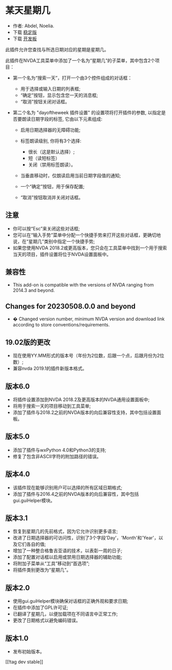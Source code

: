 # 某天星期几 #

* 作者: Abdel, Noelia.
* 下载 [稳定版][1]
* 下载 [开发板][2]

此插件允许您查找与所选日期对应的星期是星期几。

此插件在NVDA工具菜单中添加了一个名为“星期几”的子菜单，其中包含2个项目：

* 第一个名为“搜索一天”，打开一个由3个控件组成的对话框：

    * 用于选择或输入日期的列表框;
    * “确定”按钮，显示包含您一天的消息框;
    * “取消”按钮关闭对话框。

* 第二个名为 "dayoftheweek 插件设置" 的设置项将打开插件的参数, 以指定是否要朗读日期字段的标签, 它由以下元素组成:

    * 启用日期选择器的无障碍功能;
    * 标签朗读级别, 你将有3个选择:

        * 很长（这是默认选择）;
        * 短（读短标签）
        * 关闭（禁用标签朗读）。

    * 当垂直移动时，仅朗读启用当前日期字段值的通知;
    * 一个“确定”按钮，用于保存配置;
    * “取消”按钮取消并关闭对话框。

## 注意 ##

* 你可以按“Esc”来关闭这些对话框;
* 您可以在“输入手势”菜单中分配一个快捷手势来打开这些对话框，更确切地说，在“星期几”类别中指定一个快捷手势;
* 如果您使用NVDA 2018.2或更高版本，您只会在工具菜单中找到一个用于搜索当天的项目，插件设置将位于NVDA设置面板中。

## 兼容性 ##

* This add-on is compatible with the versions of NVDA ranging from 2014.3
  and beyond.

## Changes for 20230508.0.0 and beyond ##

* � Changed version number, minimum NVDA version and download link according
  to store conventions/requirements.

## 19.02版的更改 ##

* 现在使用YY.MM形式的版本号（年份为2位数，后跟一个点，后跟月份为2位数）;
* 兼容nvda 2019.1的插件新版本格式。

## 版本6.0 ##

* 将插件设置添加到NVDA 2018.2及更高版本的NVDA通用设置面板中;
* 将用于搜索一天的项目移动到工具菜单;
* 添加了插件与2018.2之前的NVDA版本的向后兼容性支持，其中包括设置面板。

## 版本5.0 ##

* 添加了插件与wxPython 4.0和Python3的支持;
* 修复了包含非ASCII字符的附加路径的错误。

## 版本4.0 ##

* 该插件现在能够识别用户可以选择的所有区域日期格式;
* 添加了插件与2016.4之前的NVDA版本的向后兼容性，其中包括gui.guiHelper模块。

## 版本3.1 ##

* 恢复到星期几的先前格式，因为它允许识别更多语言;
* 改进了日期选择器的可访问性，识别了3个字段'Day'，'Month'和'Year'，以及它们各自的值;
* 增加了一种整合格鲁吉亚语的技术，以表彰一周的日子;
* 添加了配置对话框以启用或禁用日期选择器的辅助功能;
* 将附加子菜单从“工具”移动到“首选项”;
* 将插件类别更改为“星期几”。

## 版本2.0 ##

* 使用gui.guiHelper模块确保对话框的正确外观和要求日期;
* 在插件中添加了GPL许可证;
* 已翻译了星期几，以便加载项在不同语言中正常工作;
* 更改了日期格式以避免编码错误。

## 版本1.0 ##

* 发布初始版本。

[[!tag dev stable]]

[1]: https://www.nvaccess.org/addonStore/legacy?file=dayOfTheWeek

[2]: https://www.nvaccess.org/addonStore/legacy?file=dayOfTheWeek
